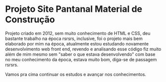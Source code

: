 # Projeto Site Pantanal Material de Construção

Projeto criado em 2012, sem muito conhecimento de HTML e CSS, deu bastante trabalho na época rsrsrs, inclusive, foi o projeto mais bem elaborado por mim na época, atualmente estou estudando novamente desenvolvimento web front end, revendo e analisando esse código fiz muito além de mim mesmo sem "saber o que estava desenvolvendo" com base no meu conhecimento da época, estava muito bom, diga-se de passagem rsrsrs.

Vamos pra cima continuar os estudos e avançar nos conhecimentos.
